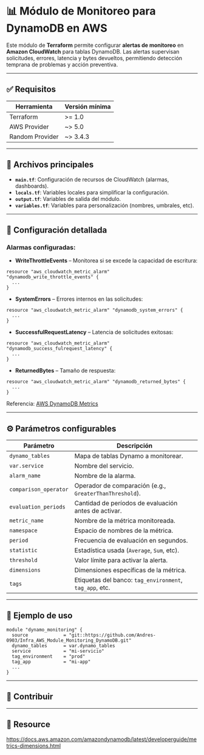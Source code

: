 # 📊 Módulo de Monitoreo para DynamoDB en AWS

Este módulo de **Terraform** permite configurar **alertas de monitoreo** en **Amazon CloudWatch** para tablas DynamoDB. Las alertas supervisan solicitudes, errores, latencia y bytes devueltos, permitiendo detección temprana de problemas y acción preventiva.

---

## ✅ Requisitos

| Herramienta | Versión mínima |
|-------------|----------------|
| Terraform   | >= 1.0         |
| AWS Provider | ~> 5.0        |
| Random Provider | ~> 3.4.3   |

---

## 📁 Archivos principales

- **`main.tf`**: Configuración de recursos de CloudWatch (alarmas, dashboards).
- **`locals.tf`**: Variables locales para simplificar la configuración.
- **`output.tf`**: Variables de salida del módulo.
- **`variables.tf`**: Variables para personalización (nombres, umbrales, etc).

---

## 🔧 Configuración detallada

### Alarmas configuradas:

- **WriteThrottleEvents** – Monitorea si se excede la capacidad de escritura:
```hcl
resource "aws_cloudwatch_metric_alarm" "dynamodb_write_throttle_events" {
  ...
}
```

- **SystemErrors** – Errores internos en las solicitudes:
```hcl
resource "aws_cloudwatch_metric_alarm" "dynamodb_system_errors" {
  ...
}
```

- **SuccessfulRequestLatency** – Latencia de solicitudes exitosas:
```hcl
resource "aws_cloudwatch_metric_alarm" "dynamodb_success_fulrequest_latency" {
  ...
}
```

- **ReturnedBytes** – Tamaño de respuesta:
```hcl
resource "aws_cloudwatch_metric_alarm" "dynamodb_returned_bytes" {
  ...
}
```

Referencia: [AWS DynamoDB Metrics](https://docs.aws.amazon.com/amazondynamodb/latest/developerguide/metrics-dimensions.html)

---

## ⚙️ Parámetros configurables

| Parámetro                | Descripción |
|--------------------------|-------------|
| `dynamo_tables`          | Mapa de tablas Dynamo a monitorear. |
| `var.service`            | Nombre del servicio. |
| `alarm_name`             | Nombre de la alarma. |
| `comparison_operator`    | Operador de comparación (e.g., `GreaterThanThreshold`). |
| `evaluation_periods`     | Cantidad de períodos de evaluación antes de activar. |
| `metric_name`            | Nombre de la métrica monitoreada. |
| `namespace`              | Espacio de nombres de la métrica. |
| `period`                 | Frecuencia de evaluación en segundos. |
| `statistic`              | Estadística usada (`Average`, `Sum`, etc). |
| `threshold`              | Valor límite para activar la alerta. |
| `dimensions`             | Dimensiones específicas de la métrica. |
| `tags`                   | Etiquetas del banco: `tag_environment`, `tag_app`, etc. |

---

## 🧪 Ejemplo de uso

```hcl
module "dynamo_monitoring" {
  source             = "git::https://github.com/Andres-0903/Infra_AWS_Module_Monitoring_DynamoDB.git"
  dynamo_tables      = var.dynamo_tables
  service            = "mi-servicio"
  tag_environment    = "prod"
  tag_app            = "mi-app"
  ...
}
```

---

## 🤝 Contribuir


---

## 📝 Resource

https://docs.aws.amazon.com/amazondynamodb/latest/developerguide/metrics-dimensions.html


